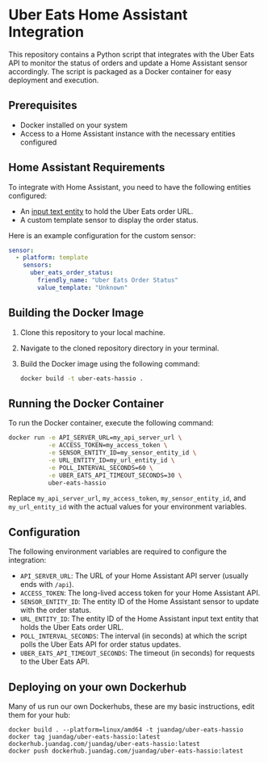# Uber Eats Home Assistant Integration

This repository contains a Python script that integrates with the Uber Eats API to monitor the status of orders and update a Home Assistant sensor accordingly. The script is packaged as a Docker container for easy deployment and execution.

## Prerequisites

- Docker installed on your system
- Access to a Home Assistant instance with the necessary entities configured

## Home Assistant Requirements

To integrate with Home Assistant, you need to have the following entities configured:

- An [input text entity](https://www.home-assistant.io/integrations/input_text/) to hold the Uber Eats order URL.
- A custom template sensor to display the order status.

Here is an example configuration for the custom sensor:

```yaml
sensor:
  - platform: template
    sensors:
      uber_eats_order_status:
        friendly_name: "Uber Eats Order Status"
        value_template: "Unknown"
```

## Building the Docker Image

1. Clone this repository to your local machine.
2. Navigate to the cloned repository directory in your terminal.
3. Build the Docker image using the following command:

   ```sh
   docker build -t uber-eats-hassio .
   ```

## Running the Docker Container

To run the Docker container, execute the following command:

```sh
docker run -e API_SERVER_URL=my_api_server_url \
           -e ACCESS_TOKEN=my_access_token \
           -e SENSOR_ENTITY_ID=my_sensor_entity_id \
           -e URL_ENTITY_ID=my_url_entity_id \
           -e POLL_INTERVAL_SECONDS=60 \
           -e UBER_EATS_API_TIMEOUT_SECONDS=30 \
           uber-eats-hassio
```

Replace `my_api_server_url`, `my_access_token`, `my_sensor_entity_id`, and `my_url_entity_id` with the actual values for your environment variables.

## Configuration

The following environment variables are required to configure the integration:

- `API_SERVER_URL`: The URL of your Home Assistant API server (usually ends with `/api`).
- `ACCESS_TOKEN`: The long-lived access token for your Home Assistant API.
- `SENSOR_ENTITY_ID`: The entity ID of the Home Assistant sensor to update with the order status.
- `URL_ENTITY_ID`: The entity ID of the Home Assistant input text entity that holds the Uber Eats order URL.
- `POLL_INTERVAL_SECONDS`: The interval (in seconds) at which the script polls the Uber Eats API for order status updates.
- `UBER_EATS_API_TIMEOUT_SECONDS`: The timeout (in seconds) for requests to the Uber Eats API.

## Deploying on your own Dockerhub

Many of us run our own Dockerhubs, these are my basic instructions, edit them for your hub:

```
docker build . --platform=linux/amd64 -t juandag/uber-eats-hassio
docker tag juandag/uber-eats-hassio:latest dockerhub.juandag.com/juandag/uber-eats-hassio:latest
docker push dockerhub.juandag.com/juandag/uber-eats-hassio:latest
```
